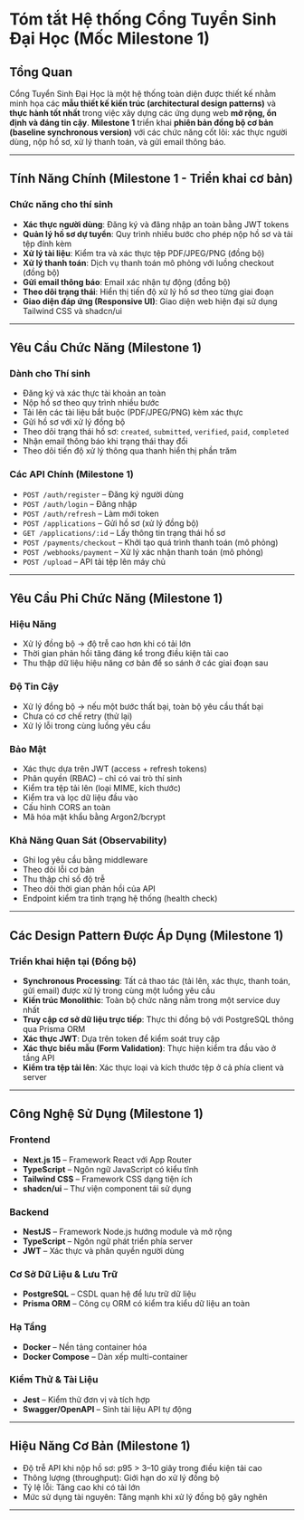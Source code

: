 # Tóm tắt Hệ thống Cổng Tuyển Sinh Đại Học (Mốc Milestone 1)

## Tổng Quan

Cổng Tuyển Sinh Đại Học là một hệ thống toàn diện được thiết kế nhằm minh họa các **mẫu thiết kế kiến trúc (architectural design patterns)** và **thực hành tốt nhất** trong việc xây dựng các ứng dụng web **mở rộng, ổn định và đáng tin cậy**.
**Milestone 1** triển khai **phiên bản đồng bộ cơ bản (baseline synchronous version)** với các chức năng cốt lõi: xác thực người dùng, nộp hồ sơ, xử lý thanh toán, và gửi email thông báo.

---

## Tính Năng Chính (Milestone 1 - Triển khai cơ bản)

### Chức năng cho thí sinh

* **Xác thực người dùng**: Đăng ký và đăng nhập an toàn bằng JWT tokens
* **Quản lý hồ sơ dự tuyển**: Quy trình nhiều bước cho phép nộp hồ sơ và tải tệp đính kèm
* **Xử lý tài liệu**: Kiểm tra và xác thực tệp PDF/JPEG/PNG (đồng bộ)
* **Xử lý thanh toán**: Dịch vụ thanh toán mô phỏng với luồng checkout (đồng bộ)
* **Gửi email thông báo**: Email xác nhận tự động (đồng bộ)
* **Theo dõi trạng thái**: Hiển thị tiến độ xử lý hồ sơ theo từng giai đoạn
* **Giao diện đáp ứng (Responsive UI)**: Giao diện web hiện đại sử dụng Tailwind CSS và shadcn/ui

---

## Yêu Cầu Chức Năng (Milestone 1)

### Dành cho Thí sinh

* Đăng ký và xác thực tài khoản an toàn
* Nộp hồ sơ theo quy trình nhiều bước
* Tải lên các tài liệu bắt buộc (PDF/JPEG/PNG) kèm xác thực
* Gửi hồ sơ với xử lý đồng bộ
* Theo dõi trạng thái hồ sơ: `created`, `submitted`, `verified`, `paid`, `completed`
* Nhận email thông báo khi trạng thái thay đổi
* Theo dõi tiến độ xử lý thông qua thanh hiển thị phần trăm

### Các API Chính (Milestone 1)

* `POST /auth/register` – Đăng ký người dùng
* `POST /auth/login` – Đăng nhập
* `POST /auth/refresh` – Làm mới token
* `POST /applications` – Gửi hồ sơ (xử lý đồng bộ)
* `GET /applications/:id` – Lấy thông tin trạng thái hồ sơ
* `POST /payments/checkout` – Khởi tạo quá trình thanh toán (mô phỏng)
* `POST /webhooks/payment` – Xử lý xác nhận thanh toán (mô phỏng)
* `POST /upload` – API tải tệp lên máy chủ

---

## Yêu Cầu Phi Chức Năng (Milestone 1)

### Hiệu Năng

* Xử lý đồng bộ → độ trễ cao hơn khi có tải lớn
* Thời gian phản hồi tăng đáng kể trong điều kiện tải cao
* Thu thập dữ liệu hiệu năng cơ bản để so sánh ở các giai đoạn sau

### Độ Tin Cậy

* Xử lý đồng bộ → nếu một bước thất bại, toàn bộ yêu cầu thất bại
* Chưa có cơ chế retry (thử lại)
* Xử lý lỗi trong cùng luồng yêu cầu

### Bảo Mật

* Xác thực dựa trên JWT (access + refresh tokens)
* Phân quyền (RBAC) – chỉ có vai trò thí sinh
* Kiểm tra tệp tải lên (loại MIME, kích thước)
* Kiểm tra và lọc dữ liệu đầu vào
* Cấu hình CORS an toàn
* Mã hóa mật khẩu bằng Argon2/bcrypt

### Khả Năng Quan Sát (Observability)

* Ghi log yêu cầu bằng middleware
* Theo dõi lỗi cơ bản
* Thu thập chỉ số độ trễ
* Theo dõi thời gian phản hồi của API
* Endpoint kiểm tra tình trạng hệ thống (health check)

---

## Các Design Pattern Được Áp Dụng (Milestone 1)

### Triển khai hiện tại (Đồng bộ)

* **Synchronous Processing**: Tất cả thao tác (tải lên, xác thực, thanh toán, gửi email) được xử lý trong cùng một luồng yêu cầu
* **Kiến trúc Monolithic**: Toàn bộ chức năng nằm trong một service duy nhất
* **Truy cập cơ sở dữ liệu trực tiếp**: Thực thi đồng bộ với PostgreSQL thông qua Prisma ORM
* **Xác thực JWT**: Dựa trên token để kiểm soát truy cập
* **Xác thực biểu mẫu (Form Validation)**: Thực hiện kiểm tra đầu vào ở tầng API
* **Kiểm tra tệp tải lên**: Xác thực loại và kích thước tệp ở cả phía client và server

---

## Công Nghệ Sử Dụng (Milestone 1)

### Frontend

* **Next.js 15** – Framework React với App Router
* **TypeScript** – Ngôn ngữ JavaScript có kiểu tĩnh
* **Tailwind CSS** – Framework CSS dạng tiện ích
* **shadcn/ui** – Thư viện component tái sử dụng

### Backend

* **NestJS** – Framework Node.js hướng module và mở rộng
* **TypeScript** – Ngôn ngữ phát triển phía server
* **JWT** – Xác thực và phân quyền người dùng

### Cơ Sở Dữ Liệu & Lưu Trữ

* **PostgreSQL** – CSDL quan hệ để lưu trữ dữ liệu
* **Prisma ORM** – Công cụ ORM có kiểm tra kiểu dữ liệu an toàn

### Hạ Tầng

* **Docker** – Nền tảng container hóa
* **Docker Compose** – Dàn xếp multi-container

### Kiểm Thử & Tài Liệu

* **Jest** – Kiểm thử đơn vị và tích hợp
* **Swagger/OpenAPI** – Sinh tài liệu API tự động

---

## Hiệu Năng Cơ Bản (Milestone 1)

* Độ trễ API khi nộp hồ sơ: p95 > 3–10 giây trong điều kiện tải cao
* Thông lượng (throughput): Giới hạn do xử lý đồng bộ
* Tỷ lệ lỗi: Tăng cao khi có tải lớn
* Mức sử dụng tài nguyên: Tăng mạnh khi xử lý đồng bộ gây nghẽn

---

